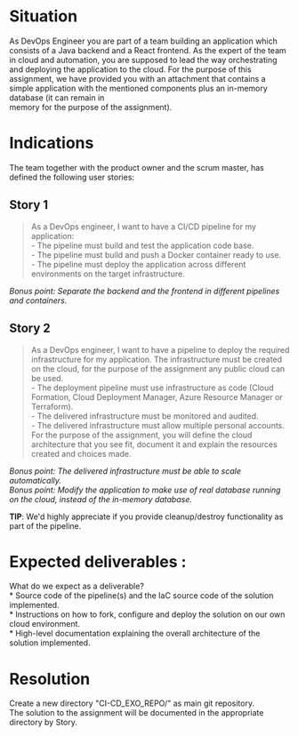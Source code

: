 # Situation
As DevOps Engineer you are part of a team building an application which consists of a Java backend and a React frontend. As the expert of the team in cloud and automation, you are supposed to lead	the	way	orchestrating and deploying the application to the cloud.
For	the	purpose	of	this assignment, we	have provided you with an attachment that contains a simple application	with the mentioned components plus an in-memory	database (it can remain	in	
memory for the purpose of the assignment).

# Indications

The	team together with the product owner and the scrum master, has defined the following user stories:

## Story 1

>As a DevOps engineer, I want to have a CI/CD pipeline for my application:\
>       - The pipeline must build and test the application code base.\
>       - The pipeline must build and push a Docker container ready to use.\
>       - The pipeline must deploy the application across different environments on the target infrastructure.
    
_Bonus point: Separate the backend and the frontend in different pipelines and containers._

## Story 2

> As a DevOps engineer, I want to have a pipeline to deploy the required infrastructure for my 
> application. The infrastructure must be created on the cloud, for the purpose of the assignment any public cloud can be used.\
>       - The deployment pipeline must use infrastructure as code (Cloud Formation, Cloud Deployment Manager, Azure Resource Manager or Terraform).\
>       - The delivered infrastructure must be monitored and audited.\
>       - The delivered infrastructure must allow multiple personal accounts.\
> For the purpose of the assignment, you will define the cloud architecture that you see fit, document it and explain the resources created and choices made.

_Bonus point: The delivered infrastructure must be able to scale automatically._ \
_Bonus point: Modify the application to make use of real database running on the cloud,	instead	of the in-memory database._

__TIP__: We'd highly appreciate if you provide cleanup/destroy functionality as part of the pipeline.

# Expected deliverables :
What do	we expect as a deliverable?\
    * Source code of the pipeline(s) and the IaC source code of the solution implemented.\
    * Instructions on how to fork, configure and deploy the solution on our own cloud environment.\
    * High-level documentation explaining the overall architecture of the solution implemented.
	

# Resolution

Create a new directory "CI-CD_EXO_REPO/" as main git repository.\
The solution to the assignment will be documented in the appropriate directory by Story.


